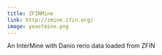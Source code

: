 ```yaml
---
title: ZFINMine
link: http://zmine.zfin.org/
image: yeastmine.png
---
```

An InterMine with Danio rerio data loaded from ZFIN

